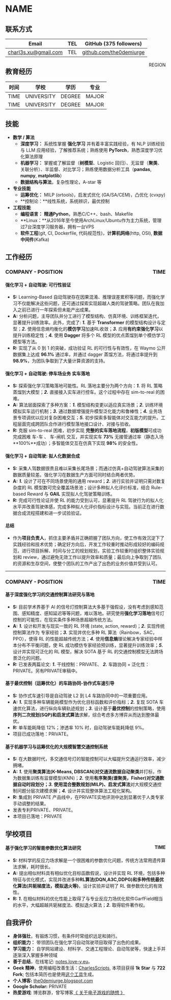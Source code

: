 # NAME

## 联系方式

| Email                                               | TEL | GitHub (375 followers)                                      |
| --------------------------------------------------- | --- | ----------------------------------------------------------- |
| [charl3s.xu@gmail.com](mailto:charl3s.xu@gmail.com) | TEL | [github.com/the0demiurge](https://github.com/the0demiurge/) |

<span style="float:right;">REGION</span>

## 教育经历

| 时间 | 学校       | 学历   | 专业  |
| ---- | ---------- | ------ | ----- |
| TIME | UNIVERSITY | DEGREE | MAJOR |
| TIME | UNIVERSITY | DEGREE | MAJOR |

## 技能

- **数学 / 算法**
  - **深度学习：** 系统性掌握 **强化学习** 并有着丰富实践经验，有 NLP 训练经验与 LLM 应用经验，了解推荐系统；熟练使用 **PyTorch**，熟悉深度学习优化算法原理
  - **机器学习：** 掌握或了解监督（**树模型**、Logistic 回归）、无监督（**聚类**、关联分析）、半监督、对比学习；熟练使用数据分析工具（**pandas**, **numpy**, **matplotlib**）
  - **数据结构与算法**，复杂性理论，A-star 等
- **专业技能**
  - **运筹优化：** MILP (ortools)，启发式优化 (GA/SA/CEM)，凸优化 (cvxpy)
  - **控制论：**线性系统，系统辨识，最优控制
- **工程技能**
  - **编程语言：** **精通Python**，熟悉C/C++、bash、Makefile
  - **Linux：**从2016年至今使用ArchLinux/Ubuntu作为主力系统，管理过7台深度学习服务器，拥有一台VPS
  - **软件工程**(git, CI, Dockerfile, 代码规范性)，**计算机网络**(http, OSI), **数据中间件**(Kafka)

## 工作经历

### COMPANY  -  POSITION <span style="float:right;">TIME</span>

#### 强化学习 + 自动驾驶: 可行性验证

- **S:** Learning-Based 自动驾驶存在因果混淆、推理误差累积等问题，而强化学习不仅能解决这些问题，还可通过探索实现超越人类的驾驶策略。团队在我加入之前已进行一年探索但未能产出成果。
- **A:** 分析问题，主导团队并分工进行了模型结构、仿真环境、训练框架迭代，显著提升训练效率。此外，完成了: ***1.*** 基于 **Transformer** 的模型结构设计与定型；***2.*** 使用信息熵均衡化的**模仿学习**加速RL收敛；***3.*** 应用**有约束强化学习**以提升训练稳定性；***4.*** 使用 **Dagger** 将多个 RL 模型的优点蒸馏到单个模仿学习模型等方法。
- **R:** 实现了从 0 到 1 的突破，成功验证 RL 的可行性与有效性，在 Waymo 公开数据集上达成 **96.1%** 通过率，并通过 dagger 蒸馏方法，将通过率提升到 **98.9%**，为团队争取到了大量计算资源的支持。

#### 强化学习 + 自动驾驶: 停车场业务 **实车落地**

- **S:** 探索强化学习策略落地可能性。RL 落地主要分为两个方向：***1.*** 将 RL 策略蒸馏到大模型；***2.*** 直接接入实车进行控车。这个过程中存在 sim-to-real 的困难。
- **A:** 算法层面探索了多种方案：***1.*** 模型结构变更以适应真实场景；***2.*** 训练环境模拟实车运行机制；***3.*** 通过数据增强提升模型泛化能力和鲁棒性；***4.*** 业务场景专项调优以应对复杂困难交互；***5.*** 初步探索多智能体对交互能力的提升。工程层面完成跨团队合作进行模型落地接口设计、对接与验收。
- **R:** 克服 sim-to-real 困难，初步实现 **完整的实车落地流程**，**初版模型**可成功完成困难 车-车 、 车-闸机 交互，并实现实车 **73%** 无接管通过率（静态入场**100%**成功）；多智能体交互在仿真下实现 **98%** 的安全性。

#### 强化学习 + 自动驾驶: 拟人化数据合成

- **S:** 采集人驾数据很贵且难以采集长尾场景；而通过仿真+自动驾驶算法采集的数据质量较差。强化学习在数据生产方面可同时结合两者优势。
- **A:** ***1.*** 设计了可在不同场景使用的通用 reward；***2.*** 进行实验并证明只需对数复杂度的 RL 模型数可完全覆盖场景池；设计多种拟人化评价标准，结合 Rule-based Reward 与 **GAIL** 实现拟人化驾驶策略训练。
- **R:** 完成可行性论证并使 RL 的能力受到认可，显著提升 RL 驾驶行为的拟人化水平并改善驾驶体感，完成多种拟人化评价指标设计与实现。当前正在进行数据合成流程搭建和进一步试验验证。

#### 总结

- 作为**项目负责人**，抓住主要矛盾并正确把握了团队方向，使工作有效沉淀下了实践经验和技术优势；确定好方向后，开发工作较重时推动形成较好的编码规范，进行项目拆解、时间与分工的规划规划，实验工作较重时组织整体实验规划和 review，通过避免无效工作以提升效率和质量；最后向上争取到了团队的资源和生存空间，使整个团队的工作产出了出色的业务价值并受到认可。

---

### COMPANY  -  POSITION <span style="float:right;">TIME</span>

#### 基于深度强化学习的交通控制算法研究与落地

- **S:** 目前学术界基于 AI 的信号灯控制算法大多基于强假设，没有考虑到感知范围、感知精度、感知延迟等等问题，难以落地。研究使用**强化学习落地**信号灯控制的可能性，在现实条件多种场景超越传统方法。
- **A:** ***1.*** 设计和开发与现实一致的 RL 环境 (state, action, reward)；***2.*** 实现传统控制算法作为 专家经验；***3.*** 实现并优化多种 RL 算法（Rainbow，SAC，PPO），使得 RL 的性能超越传统方法；***4.*** 使用**信息熵**理论解决专家经验中样本分布不平衡问题，使 RL 成功模仿专家经验预训练，显著提升训练效率；***5.*** 设计并实现可泛化的 RL 模型，解决 SOTA 基于 RL 的交通控制模型无法跨场景泛化的问题。
- **R:** 已发表两篇论文: ***1.*** 干线控制：PRIVATE、 ***2.*** 车路协同 + 泛化性：PRIVATE。另有PRIVATE审稿中。

#### 基于最优控制（运筹优化）的车路协同-协作式车速引导

- **S:** 协作式车速引导是自动驾驶 L2 到 L4 车路协同中的一项重要应用。
- **A:** ***1.*** 实现多种车辆能耗模型作为优化目标函数和评价指标；***2.*** 复现 SOTA 车速优化算法，进行纵向车辆轨迹规划；***3.*** 设计基于**最优控制**的控制策略，使用**序列二次规划(SQP)**和**启发式算法**求解，综合考虑多方博弈从而达到整体最优。
- **R:** 单车能耗降低 12%；渗透率 10% 时，自动驾驶车能耗降低 9%。
- 项目已成功落地：PRIVATE。

#### 基于机器学习与运筹优化的大规模智慧交通控制系统

- **S:** 在大数据时代，多交通信号灯的智能控制可以大幅提升交通运行效率，减少拥堵。
- **A:** ***1.*** 使用**聚类算法(K-Means, DBSCAN)**对交通流数据自动**聚类**并打标，作为数据集训练有监督模型(KNN)；***2.*** 使用**有序聚类(谱聚类，Fisher)**对交通数据自动时段划分；***3.*** 使用**混合整数规划(MILP)、启发式算法**对大规模交通控制问题分层次建模求解；***4.*** 设计并实现整体算法工程化架构。
- **R:** 集成到 PRIVATE 产品线中，在PRIVATE实地评测中达到显著优于人类专家手动调整的结果。
- 发表专利PRIVATE、PRIVATE。
- 本项目已落地：PRIVATE

## 学校项目

#### 基于强化学习的智能参数优化算法研究<span style="float:right;">TIME</span>

- **S:** 材料学的反应力场求解是一个很困难的参数优化问题，传统方法常用遗传算法求解，耗时很长。
- **A:** 提出相似材料具有相似优化目标函数假说，设计并实现 RL 环境，包括多种特征与优化模式，实现并改进多种**RL算法(DQN,A3C,DDPG)**和多种传统**最优化算法(共轭梯度法，模拟退火等)**，设计实验并证明了 RL 做参数优化的有效性。
- **R:** ***1.*** 在相似材料的优化性能上取得了与专业反应力场优化软件GarfField相当的水平，大幅超越共轭梯度法、模拟退火算法；***2.*** 取得软件著作权。

## 自我评价

- **身体强壮**，有锻炼习惯，有条件时常组织远足和骑行。
- **组织能力：** 带领团队在强化学习自动驾驶项目取得了出色的成果。
- **学习能力：** 自学网站建设、材料学、交通工程理论、自动驾驶等，快速上手并逐渐深入掌握多种领域
- **善于总结**，在线笔记: [notes.love-y.eu](https://notes.love-y.eu)。
- **Geek 精神**，使用编程改善生活：[CharlesScripts](https://github.com/the0demiurge/CharlesScripts), 本项目获得 **1k Star** 与 **722 Fork**; 包括本简历也是使用[这个工具](https://notes.love-y.eu/B1-Management/HumanResource/Curriculum_Vitae/)生成。
- **个人博客:** [the0demiurge.blogspot.com](https://the0demiurge.blogspot.com/)
- **Google Scholar:** PRIVATE
- **热爱游戏**: 博览群游，曾写博客[《 关于电子游戏的随想 》](https://the0demiurge.blogspot.com/2020/08/blog-post.html)

